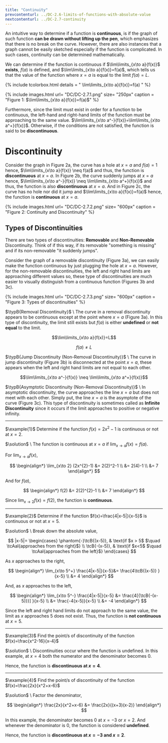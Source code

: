 ```yaml
---
title: "Continuity"
prevcontenturl: ../DC-2.6-limits-of-functions-with-absolute-value
nextcontenturl: ../DC-2.7-continuity
---
```



An intuitive way to determine if a function is **continuous**, is if the graph of such function **can be drawn without lifting up the pen**, which emphasizes that there is no break on the curve. However, there are also instances that a graph cannot be easily sketched especially if the function is complicated. In such cases, continuity can be determined mathematically. 


We can determine if the function is continuous if $\lim\limits_{x\to a}{f(x)}$ **exists**, $f(a)$ is defined, and $\lim\limits_{x\to a}{f(x)}=f(a)$, which tells us that the value of the function where $x=a$ is equal to the limit $f(a)=L$. 

{% include tcolorbox.html
    details = "
        \lim\limits_{x\to a}{f(x)}=f(a)
    "
%}






{% include images.html 
    url= "DC/DC-2.7.1.png" 
    size= "250px"
    caption = "Figure 1: $\lim\limits_{x\to a}{f(x)}=f(a)$"
%}



Furthermore, since the limit must exist in order for a function to be continuous, the left-hand and right-hand limits of the function must be approaching to the same value. $\lim\limits_{x\to a^-}{f(x)}=\lim\limits_{x\to a^+}{f(x)}$. Otherwise, if the conditions are not satisfied, the function is said to be **discontinuous**. 



# Discontinuity

Consider the graph in Figure 2a, the curve has a hole at $x=a$ and $f(a)=1$ hence, $\lim\limits_{x\to a}{f(x)} \neq f(a)$ and thus, the function is **discontinuous** at $x=a$. 
In Figure 2b, the curve suddenly jumps at $x=a$ hence, 
$\lim\limits_{x\to a^-}{f(x)} \neq \lim\limits_{x\to a^+}{f(x)}$ and thus, the function is also **discontinuous** at $x=a$. 
And in Figure 2c, the curve has no hole nor did it jump and $\lim\limits_{x\to a}{f(x)}=f(a)$ hence, the function is **continuous** at $x=a$.




{% include images.html 
    url= "DC/DC-2.7.2.png" 
    size= "600px"
    caption = "Figure 2: Continuity and Discontinuity"
%}







## Types of Discontinuities
There are two types of discontinuities: **Removable** and **Non-Removable** Discontinuity.
Think of if this way, if its removable "something is missing" and if its non-removable "it suddenly jumps". 

Consider the graph of a removable discontinuity (Figure 3a), we can easily make the function continuous by just plugging the hole at $x=a$. However, for the non-removable discontinuities, the left and right hand limits are approaching different values so, these type of discontinuities are much easier to visually distinguish from a continuous function (Figures 3b and 3c).


{% include images.html 
    url= "DC/DC-2.7.3.png" 
    size= "600px"
    caption = "Figure 3: Types of discontinuities"
%}






$\typB{Removal Discontinuity}$ \\
The curve in a removal discontinuity appears to be continuous except at the point where $x=a$ (Figure 3a). In this type of discontinuity, the limit still exists but $f(a)$ is either **undefined** or **not equal** to the limit.

$$\lim\limits_{x\to a}{f(x)}=L$$

$$f(a) \neq L$$



$\typB{Jump Discontinuity (Non-Removal Discontinuity)}$ \\
The curve in jump discontinuity (Figure 3b) is disconnected at the point $x=a$, these appears when the left and right hand limits are not equal to each other. 
	
$$\lim\limits_{x\to a^-}{f(x)} \neq \lim\limits_{x\to a^+}{f(x)}$$

 
 
$\typB{Asymptotic Discontinuity (Non-Removal Discontinuity)}$ \\
In asymptotic discontinuity, the curve approaches the line $x=a$ but does not meet with each other. Simply put, the line $x=a$ is the asymptote of the curve (Figure 3c). This type of discontinuity is sometimes called as **Infinite Discontinuity** since it occurs if the limit approaches to positive or negative infinity.










---
$\example{1}$
Determine if the function $f(x)=2x^{2}-1$ is continuous or not at $x=2$.

$\solution$ \\
The function is continuous at $x=a$ if $\lim_{x\to a} f(x)=f(a)$.

For $\lim_{x\to a} f(x)$,

$$
\begin{align*}
	\lim_{x\to 2} (2x^{2}-1) &= 2(2)^2-1 \\
	&= 2(4)-1 \\
	&= 7
\end{align*}
$$

And for $f(a)$,


$$
\begin{align*}
	f(2) &= 2(2)^{2}-1 \\
	&= 7
\end{align*}
$$

Since $\lim_{x\to 2} f(x)=f(2)$, the function is **continuous**.




---
$\example{2}$
Determine if the function $f(x)=\frac{4|x-5|}{x-5}$ is continuous or not at $x=5$.

$\solution$ \\
Break down the absolute value,

$$
|x-5|=
\begin{cases}
	\phantom{-}\tcB{(x-5)}, & \text{if $x > 5$  $\quad \tcAal{approaches from the right}$} \\
	\tcB{-(x-5)}, & \text{if $x<5$  $\quad \tcAal{approaches from the left}$}
\end{cases}
$$

As $x$ approaches to the right,

$$
\begin{align*}
	\lim_{x\to 5^+} \frac{4|x-5|}{x-5}&= \frac{4\tcB{(x-5)} }{x-5} \\
	&= 4
\end{align*}
$$

And, as $x$ approaches to the left,

$$
\begin{align*}
	\lim_{x\to 5^-} \frac{4|x-5|}{x-5} &= \frac{4[{\tcB{-(x-5)}}] }{x-5} \\
	&= \frac{-4(x-5)}{x-5} \\
	&= -4
\end{align*}
$$

Since the left and right hand limits do not approach to the same value, the limit as $x$ approaches 5 does not exist. Thus, the function is **not continuous** at $x=5$.





---
$\example{3}$
Find the point/s of discontinuity of the function $f(x)=\frac{x^2-16}{x-4}$

$\solution$ \\
Discontinuities occur where the function is undefined. In this example, at $x=4$ both the numerator and the denominator becomes 0.

Hence, the function is **discontinuous at $x=4$**.

<!-- %We can also verify it by graphing the function,
%
%\begin{tikzpicture}
%\begin{axis}[\xyq{3}]
%	\addplot [colorA, very thick, domain=-1:15] 
%		{(x^2-16)/(x-4)};
%	\draw[colorB,dashed] (0.3)--()
%\end{axis}
%\end{tikzpicture} -->



---
$\example{4}$
Find the point/s of discontinuity of the function $f(x)=\frac{2x}{x^2+x-6}$

$\solution$ \\
Factor the denominator,

$$
\begin{align*}
	\frac{2x}{x^2+x-6} &= \frac{2x}{(x+3)(x-2)}
\end{align*}
$$

In this example, the denominator becomes 0 at $x=-3$ or $x=2$. And whenever the denominator is 0, the function is considered **undefined**.

Hence, the function is **discontinuous at $x=-3$ and $x=2$**.




